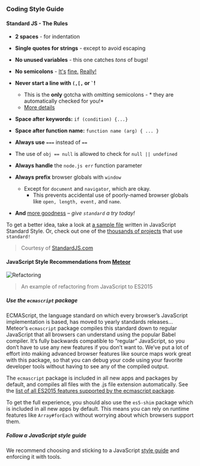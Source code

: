 ### Coding Style Guide<a name="styleGuide"></a>
#### Standard JS - The Rules


* **2 spaces** - for indentation

* **Single quotes for strings** - except to avoid
escaping

* **No unused variables** - this one catches *tons* of bugs!

* **No semicolons** - [It's](http://blog.izs.me/post/2353458699/an-open-letter-to-javascript-leaders-regarding)
[ fine.](http://inimino.org/~inimino/blog/javascript_semicolons)
[ Really!](https://www.youtube.com/watch?v=gsfbh17Ax9I)

* **Never start a line with `(,[,` or `` ` ``!**
  * This is the **only** gotcha with omitting semicolons - * they are automatically checked for you!*
  * [More details](https://standardjs.com/rules-en.html#semicolons)

* **Space after keywords:** `if (condition) {...}`

* **Space after function name:** `function name (arg) { ... }`

* **Always use** `===` instead of `==`
 * The use of `obj == null` is allowed to check for `null || undefined`

* **Always handle** the `node.js err` function parameter

* **Always prefix** browser globals with `window`
  * Except for `document` and `navigator`, which are okay.
    * This prevents accidental use of poorly-named browser globals like `open, length, event,` and `name`.

* **And** [more goodness](https://standardjs.com/rules-en.html#javascript-standard-style) – *give `standard` a try today!*

To get a better idea, take a look at [a sample file](https://github.com/expressjs/body-parser/blob/master/index.js) written in JavaScript Standard Style. Or, check out one of the [thousands of projects](https://raw.githubusercontent.com/standard/standard-packages/master/all.json) that use `standard!`

>Courtesy of [StandardJS.com](https://standardjs.com/)</cite>

#### JavaScript Style Recommendations from [Meteor](https://guide.meteor.com/code-style.html#javascript)

<img src="https://guide.meteor.com/images/ben-es2015-demo.gif" alt="Refactoring">

> An example of refactoring from JavaScript to ES2015

##### Use the `ecmascript` package
ECMAScript, the language standard on which every browser’s JavaScript implementation is based, has moved to yearly standards releases... Meteor’s `ecmascript` package compiles this standard down to regular JavaScript that all browsers can understand using the popular Babel compiler. It’s fully backwards compatible to “regular” JavaScript, so you don’t have to use any new features if you don’t want to. We’ve put a lot of effort into making advanced browser features like source maps work great with this package, so that you can debug your code using your favorite developer tools without having to see any of the compiled output.

The `ecmascript` package is included in all new apps and packages by default, and compiles all files with the .js file extension automatically. See the [list of all ES2015 features supported by the ecmascript package](https://docs.meteor.com/packages/ecmascript.html#Supported-ES2015-Features).

To get the full experience, you should also use the `es5-shim` package which is included in all new apps by default. This means you can rely on runtime features like `Array#forEach` without worrying about which browsers support them.

##### Follow a JavaScript style guide

We recommend choosing and sticking to a JavaScript [style guide](styleGuide) and enforcing it with tools.
